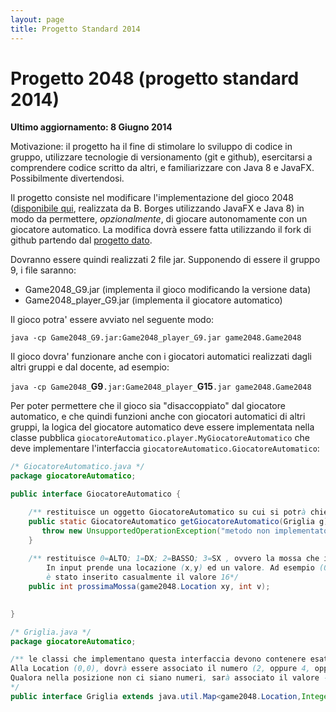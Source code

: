 ```yaml
---
layout: page
title: Progetto Standard 2014
---
```


Progetto 2048 (progetto standard 2014)
======================================
**Ultimo aggiornamento: 8 Giugno 2014**

Motivazione: il progetto ha il fine di stimolare lo sviluppo di codice in gruppo, utilizzare tecnologie di versionamento (git e github), esercitarsi a comprendere codice scritto da altri, e familiarizzare con Java 8 e JavaFX. Possibilmente divertendosi.

Il progetto consiste nel modificare l'implementazione del gioco 2048 ([disponibile qui](https://github.com/atzori/fx2048), realizzata da B. Borges utilizzando JavaFX e Java 8) in modo da permettere, _opzionalmente_, di giocare autonomamente con un giocatore automatico. La modifica dovrà essere fatta utilizzando il fork di github partendo dal [progetto dato](https://github.com/atzori/fx2048).


Dovranno essere quindi realizzati 2 file jar. Supponendo di essere il gruppo 9, i file saranno:

 - Game2048_G9.jar (implementa il gioco modificando la versione data)
 - Game2048_player_G9.jar (implementa il giocatore automatico)



Il gioco potra' essere avviato nel seguente modo:

`java -cp Game2048_G9.jar:Game2048_player_G9.jar game2048.Game2048`




Il gioco dovra' funzionare anche con i giocatori automatici realizzati dagli altri gruppi e dal docente, ad esempio:

`java -cp Game2048_`**G9**`.jar:Game2048_player_`**G15**`.jar game2048.Game2048`



Per poter permettere che il gioco sia "disaccoppiato" dal giocatore automatico, e che quindi funzioni anche con giocatori automatici di altri gruppi, la logica del giocatore automatico deve essere implementata nella classe pubblica `giocatoreAutomatico.player.MyGiocatoreAutomatico` che deve implementare l'interfaccia `giocatoreAutomatico.GiocatoreAutomatico`:

```java
/* GiocatoreAutomatico.java */
package giocatoreAutomatico;

public interface GiocatoreAutomatico {

    /** restituisce un oggetto GiocatoreAutomatico su cui si potrà chiedere che mosse fare.  */
    public static GiocatoreAutomatico getGiocatoreAutomatico(Griglia g) {
       throw new UnsupportedOperationException("metodo non implementato; e' necessario l'overriding");
    }
    
    /** restituisce 0=ALTO; 1=DX; 2=BASSO; 3=SX , ovvero la mossa che il giocatore automatico intende fare.
        In input prende una locazione (x,y) ed un valore. Ad esempio (0,0) e 16 se nella posizione (0,0) 
        è stato inserito casualmente il valore 16*/
    public int prossimaMossa(game2048.Location xy, int v);
    

}

/* Griglia.java */
package giocatoreAutomatico;

/** le classi che implementano questa interfaccia devono contenere esattamente 16 chiavi.
Alla Location (0,0), dovrà essere associato il numero (2, oppure 4, oppure 8, ...) associato a quella casella.
Qualora nella posizione non ci siano numeri, sarà associato il valore -1
*/
public interface Griglia extends java.util.Map<game2048.Location,Integer> { }


```


